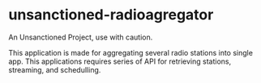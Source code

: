 unsanctioned-radioagregator
===========================

An Unsanctioned Project, use with caution.

This application is made for aggregating several radio stations into single app. This applications requires series of API for retrieving stations, streaming, and schedulling.
